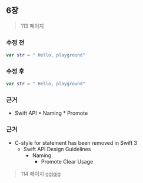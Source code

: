 
## 6장
> 113 페이지

### 수정 전
```swift
var str = " Hello, playground"
```

### 수정 후
```swift
var str = " Hello, playground"
```

### 근거
* Swift API
        * Naming
                * Promote

### 근거
* C-style for statement has been removed in Swift 3
    * Swift API Design Guidelines
        * Naming
            * Promote Clear Usage
                
                

> 114 페이지 
ggjgjg